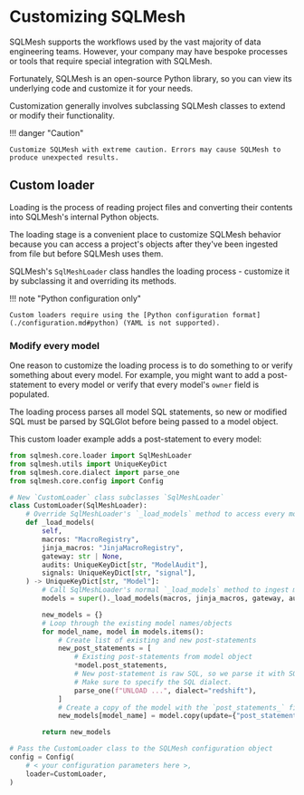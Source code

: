 # Customizing SQLMesh

SQLMesh supports the workflows used by the vast majority of data engineering teams. However, your company may have bespoke processes or tools that require special integration with SQLMesh.

Fortunately, SQLMesh is an open-source Python library, so you can view its underlying code and customize it for your needs.

Customization generally involves subclassing SQLMesh classes to extend or modify their functionality.

!!! danger "Caution"

    Customize SQLMesh with extreme caution. Errors may cause SQLMesh to produce unexpected results.

## Custom loader

Loading is the process of reading project files and converting their contents into SQLMesh's internal Python objects.

The loading stage is a convenient place to customize SQLMesh behavior because you can access a project's objects after they've been ingested from file but before SQLMesh uses them.

SQLMesh's `SqlMeshLoader` class handles the loading process - customize it by subclassing it and overriding its methods.

!!! note "Python configuration only"

    Custom loaders require using the [Python configuration format](./configuration.md#python) (YAML is not supported).

### Modify every model

One reason to customize the loading process is to do something to or verify something about every model. For example, you might want to add a post-statement to every model or verify that every model's `owner` field is populated.

The loading process parses all model SQL statements, so new or modified SQL must be parsed by SQLGlot before being passed to a model object.

This custom loader example adds a post-statement to every model:

``` python linenums="1" title="config.py"
from sqlmesh.core.loader import SqlMeshLoader
from sqlmesh.utils import UniqueKeyDict
from sqlmesh.core.dialect import parse_one
from sqlmesh.core.config import Config

# New `CustomLoader` class subclasses `SqlMeshLoader`
class CustomLoader(SqlMeshLoader):
    # Override SqlMeshLoader's `_load_models` method to access every model
    def _load_models(
        self,
        macros: "MacroRegistry",
        jinja_macros: "JinjaMacroRegistry",
        gateway: str | None,
        audits: UniqueKeyDict[str, "ModelAudit"],
        signals: UniqueKeyDict[str, "signal"],
    ) -> UniqueKeyDict[str, "Model"]:
        # Call SqlMeshLoader's normal `_load_models` method to ingest models from file and parse model SQL
        models = super()._load_models(macros, jinja_macros, gateway, audits, signals)

        new_models = {}
        # Loop through the existing model names/objects
        for model_name, model in models.items():
            # Create list of existing and new post-statements
            new_post_statements = [
                # Existing post-statements from model object
                *model.post_statements,
                # New post-statement is raw SQL, so we parse it with SQLGlot's `parse_one` function.
                # Make sure to specify the SQL dialect.
                parse_one(f"UNLOAD ...", dialect="redshift"),
            ]
            # Create a copy of the model with the `post_statements_` field updated
            new_models[model_name] = model.copy(update={"post_statements_": new_post_statements})

        return new_models

# Pass the CustomLoader class to the SQLMesh configuration object
config = Config(
    # < your configuration parameters here >,
    loader=CustomLoader,
)
```